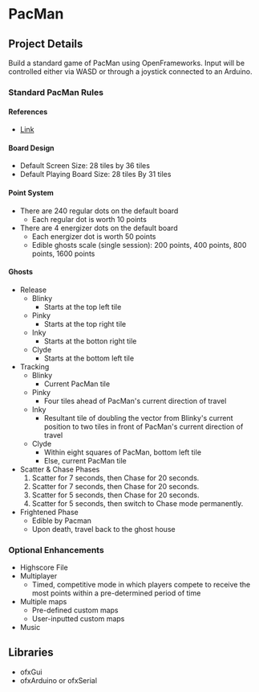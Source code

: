 # PacMan
## Project Details
Build a standard game of PacMan using OpenFrameworks. Input will be controlled either via WASD or through a joystick connected to an Arduino.

### Standard PacMan Rules
#### References
* [Link](https://www.gamasutra.com/view/feature/3938/the_pacman_dossier.php?print=1)
 
#### Board Design
* Default Screen Size: 28 tiles by 36 tiles
* Default Playing Board Size: 28 tiles By 31 tiles

#### Point System
* There are 240 regular dots on the default board
    * Each regular dot is worth 10 points
* There are 4 energizer dots on the default board
    * Each energizer dot is worth 50 points
    * Edible ghosts scale (single session): 200 points, 400 points, 800 points, 1600 points

#### Ghosts
* Release
    * Blinky
        * Starts at the top left tile
    * Pinky
        * Starts at the top right tile
    * Inky
        * Starts at the botton right tile
    * Clyde
        * Starts at the bottom left tile
* Tracking
    * Blinky
        * Current PacMan tile
    * Pinky
        * Four tiles ahead of PacMan's current direction of travel
    * Inky
        * Resultant tile of doubling the vector from Blinky's current position to two tiles in front of PacMan's current direction of travel 
    * Clyde
        * Within eight squares of PacMan, bottom left tile
        * Else, current PacMan tile
* Scatter & Chase Phases
    1. Scatter for 7 seconds, then Chase for 20 seconds.
    2. Scatter for 7 seconds, then Chase for 20 seconds.
    3. Scatter for 5 seconds, then Chase for 20 seconds.
    4. Scatter for 5 seconds, then switch to Chase mode permanently.
* Frightened Phase
    * Edible by Pacman
    * Upon death, travel back to the ghost house

### Optional Enhancements
* Highscore File
* Multiplayer
    * Timed, competitive mode in which players compete to receive the most points within a pre-determined period of time
* Multiple maps
    * Pre-defined custom maps
    * User-inputted custom maps
* Music

## Libraries
* ofxGui
* ofxArduino or ofxSerial